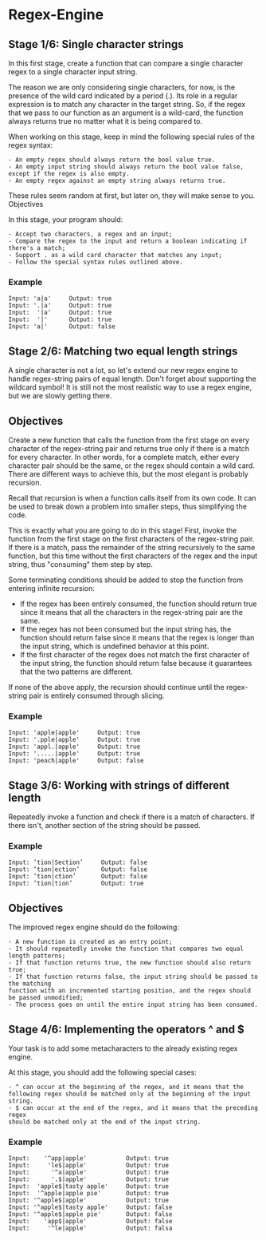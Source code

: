 # Regex-Engine

## Stage 1/6: Single character strings

In this first stage, create a function that can compare a single character regex
to a single character input string.

The reason we are only considering single characters, for now, is the presence of
the wild card indicated by a period (.). Its role in a regular expression is to
match any character in the target string. So, if the regex that we pass to our function as an argument is a wild-card, the function always returns true no matter what it is being compared to.

When working on this stage, keep in mind the following special rules of the regex syntax:

    - An empty regex should always return the bool value true.
    - An empty input string should always return the bool value false, except if the regex is also empty.
    - An empty regex against an empty string always returns true.

These rules seem random at first, but later on, they will make sense to you.
Objectives

In this stage, your program should:

    - Accept two characters, a regex and an input;
    - Compare the regex to the input and return a boolean indicating if there's a match;
    - Support . as a wild card character that matches any input;
    - Follow the special syntax rules outlined above.

### Example
```
Input: 'a|a'     Output: true
Input: '.|a'     Output: true
Input:  '|a'     Output: true
Input:  '|'      Output: true
Input: 'a|'      Output: false
```

## Stage 2/6: Matching two equal length strings
A single character is not a lot, so let's extend our new regex engine to handle
regex-string pairs of equal length. Don't forget about supporting the wildcard 
symbol! It is still not the most realistic way to use a regex engine, but we are
slowly getting there.

## Objectives

Create a new function that calls the function from the first stage on every character
of the regex-string pair and returns true only if there is a match for every character.
In other words, for a complete match, either every character pair should be the same,
or the regex should contain a wild card. There are different ways to achieve this, but
the most elegant is probably recursion.

Recall that recursion is when a function calls itself from its own code. It can be
used to break down a problem into smaller steps, thus simplifying the code.

This is exactly what you are going to do in this stage! First, invoke the function
from the first stage on the first characters of the regex-string pair. If there is a match,
pass the remainder of the string recursively to the same function, but this time without
the first characters of the regex and the input string, thus "consuming" them step by step.

Some terminating conditions should be added to stop the function from entering infinite
recursion:

   - If the regex has been entirely consumed, the function should return true
   since it means that all the characters in the regex-string pair are the same.
   - If the regex has not been consumed but the input string has, the function
   should return false since it means that the regex is longer than the input 
   string, which is undefined behavior at this point.
   - If the first character of the regex does not match the first character of 
   the input string, the function should return false because it guarantees that
   the two patterns are different.

If none of the above apply, the recursion should continue until the regex-string
pair is entirely consumed through slicing.

### Example
```
Input: 'apple|apple'     Output: true
Input: '.pple|apple'     Output: true
Input: 'appl.|apple'     Output: true
Input: '.....|apple'     Output: true
Input: 'peach|apple'     Output: false
```
## Stage 3/6: Working with strings of different length

Repeatedly invoke a function and check if there is a match of characters. If there isn't,
another section of the string should be passed.

### Example
```
Input: ‘tion|Section’     Output: false
Input: ‘tion|ection’      Output: false
Input: ‘tion|ction’       Output: false
Input: ‘tion|tion’        Output: true
```
## Objectives

The improved regex engine should do the following:

    - A new function is created as an entry point;
    - It should repeatedly invoke the function that compares two equal length patterns;
    - If that function returns true, the new function should also return true;
    - If that function returns false, the input string should be passed to the matching
    function with an incremented starting position, and the regex should be passed unmodified;
    - The process goes on until the entire input string has been consumed.

## Stage 4/6: Implementing the operators ^ and $

Your task is to add some metacharacters to the already existing regex engine.

At this stage, you should add the following special cases:

    - ^ can occur at the beginning of the regex, and it means that the 
    following regex should be matched only at the beginning of the input string.
    - $ can occur at the end of the regex, and it means that the preceding regex
    should be matched only at the end of the input string.

### Example
```
Input:    '^app|apple'           Output: true
Input:     'le$|apple'           Output: true
Input:      '^a|apple'           Output: true
Input:      '.$|apple'           Output: true
Input:  'apple$|tasty apple'     Output: true
Input:  '^apple|apple pie'       Output: true
Input: '^apple$|apple'           Output: true
Input: '^apple$|tasty apple'     Output: false
Input: '^apple$|apple pie'       Output: false
Input:    'app$|apple'           Output: false
Input:     '^le|apple'           Output: falsa
```

